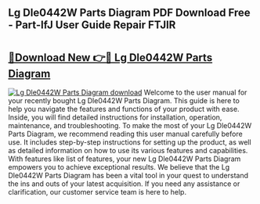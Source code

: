 ## Lg Dle0442W Parts Diagram PDF Download Free - Part-lfJ User Guide Repair FTJlR

# <h2><a href="http://dfhme73.blite.top/?on=Lg+Dle0442W+Parts+Diagram">🔗Download New 👉🔴 Lg Dle0442W Parts Diagram</a></h2>

[![Lg Dle0442W Parts Diagram download](https://i.imgur.com/lujVjoI.png)](http://dfhme73.blite.top/?on=Lg+Dle0442W+Parts+Diagram)
Welcome to the user manual for your recently bought Lg Dle0442W Parts Diagram. This guide is here to help you navigate the features and functions of your product with ease. Inside, you will find detailed instructions for installation, operation, maintenance, and troubleshooting. To make the most of your Lg Dle0442W Parts Diagram, we recommend reading this user manual carefully before use. It includes step-by-step instructions for setting up the product, as well as detailed information on how to use its various features and capabilities. With features like list of features, your new Lg Dle0442W Parts Diagram empowers you to achieve exceptional results. We believe that the Lg Dle0442W Parts Diagram has been a vital tool in your quest to understand the ins and outs of your latest acquisition. If you need any assistance or clarification, our customer service team is here to help.

